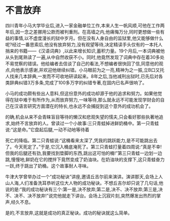# 不言放弃

四川青年小马大学毕业后,进入一家金融单位工作,本来人生一帆风顺,可他在工作两年后,因一念之差挪用公款而被判重刑。在高墙之内,他痛悔万分,同时更想做一些有益的事情,以不虚度漫长的狱中岁月。但在没有人身自由的监狱里,他又能够做什么呢?经过一番思索后,他没有放弃努力,没有观望等待,决定精读手头仅有的一本托人捎来的书籍——《汉语词典》,以此来增长知识,蓄积力量。19个月后,一本词典被他从头到尾熟读了一遍,从中自然收获不小。同时,他竟然发现了词典中存在着30多处不易觉察的错误。他给编者去信谈了自己的看法,不想编者很快回了信,同意他的观点,向他表示感谢,并欢迎他继续纠错。小马眼前为之一亮,精神为之一振,立B口又托人找来几本辞典,一发而不可收地研读起来。8年之后,当他减刑出狱时,已先后对各类辞典纠错3万多条,完成了100多万字的纠错专著,在固内已名声很响了。  

 小马的成功颇有些出人意料,但这份意外的成功却源于他的追求和努力。如果他觉得在狱中难于有所作为,从而放弃努力,一味等待,那么就永远不可能发现学财会的自己在汉语言研究方面潜在的特长,也永远不会捕捉到这个意外的成功机会了。  

 的确,机会从来不会青睐盲目等待的懒汉和悲观失望的懦夫,只会看好那些执著地追求,始终不言放弃的人。曾读过一个小故事:三只青蛙掉进鲜奶桶中。第一只青蛙说:“这是命。”它盘起后腿,一动不动地等待着  

 死亡的降临。第二只青蛙说:“这桶看来太深了,凭我的跳跃能力,是不可能跳出去了。今天死定了。”于是,它沉入桶底淹死了。第三只青蛙打量着四周说:“真是不幸!但我的后腿还有劲,我要找到垫脚的东西,跳出这可怕的桶!”第三只青蛙一边划一边跳,慢慢地,鲜奶在它的搅拌下竟然变成了奶油块。在奶油块的支撑下,这只青蛙奋力一跃,终于跳出了奶桶。这个故事耐人寻味。  

 牛津大学曾举办过一个“成功秘诀”讲座,邀请丘吉尔前来演讲。演讲那天,会场上人山人海,人们准备洗耳恭听这位大人物的成功秘诀。不想丘吉尔却只说了几句话,他说的是:“我的成功秘诀有三个:第一是,决不放弃;第二是,决不、决不放弃;第三是,决不、决不、决不放弃!”说完他就走下讲台。会场上沉寂片刻,突然爆发出热烈的掌声,经久不息。  

 是的,不言放弃,这就是成功的真正秘诀。成功的秘诀就这么简单。
 